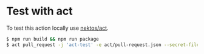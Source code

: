 # Test with act

To test this action locally use [nektos/act](https://github.com/nektos/act).

```bash
$ npm run build && npm run package
$ act pull_request -j 'act-test' -e act/pull-request.json --secret-file act/local.secrets
```
